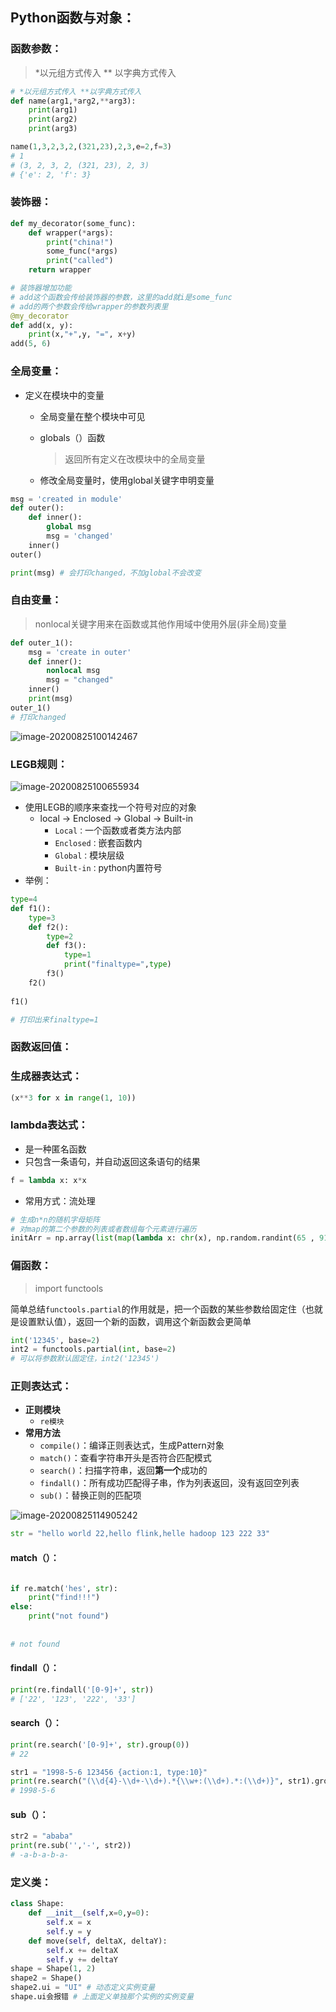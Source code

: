 ## Python函数与对象：

### 函数参数：

>  *以元组方式传入       ** 以字典方式传入

```python
# *以元组方式传入 **以字典方式传入
def name(arg1,*arg2,**arg3):
    print(arg1)
    print(arg2)
    print(arg3)

name(1,3,2,3,2,(321,23),2,3,e=2,f=3)
# 1 	
# (3, 2, 3, 2, (321, 23), 2, 3) 	
# {'e': 2, 'f': 3} 	
```



### 装饰器：

```python
def my_decorator(some_func):
    def wrapper(*args):
        print("china!")
        some_func(*args)
        print("called")
    return wrapper

# 装饰器增加功能
# add这个函数会传给装饰器的参数，这里的add就i是some_func
# add的两个参数会传给wrapper的参数列表里
@my_decorator
def add(x, y):
    print(x,"+",y, "=", x+y)
add(5, 6)

```

### 全局变量：

- 定义在模块中的变量

  - 全局变量在整个模块中可见

  - globals（）函数

    > 返回所有定义在改模块中的全局变量

  - 修改全局变量时，使用global关键字申明变量

```python
msg = 'created in module'
def outer():
    def inner():
        global msg
        msg = 'changed'
    inner()
outer()

print(msg) # 会打印changed，不加global不会改变

```

### 自由变量：

> nonlocal关键字用来在函数或其他作用域中使用外层(非全局)变量

```python
def outer_1():
    msg = 'create in outer'
    def inner():
        nonlocal msg
        msg = "changed"
    inner()
    print(msg)
outer_1()
# 打印changed
```

![image-20200825100142467](C:%5CUsers%5Clenovo%5CAppData%5CRoaming%5CTypora%5Ctypora-user-images%5Cimage-20200825100142467.png)

### LEGB规则：

![image-20200825100655934](C:%5CUsers%5Clenovo%5CAppData%5CRoaming%5CTypora%5Ctypora-user-images%5Cimage-20200825100655934.png)

- 使用LEGB的顺序来查找一个符号对应的对象
  - local -> Enclosed -> Global -> Built-in
    - `Local：`一个函数或者类方法内部
    - `Enclosed：`嵌套函数内
    - `Global：`模块层级
    - `Built-in：`python内置符号
- 举例：

```python
type=4
def f1():
    type=3
    def f2():
        type=2
        def f3():
            type=1
            print("finaltype=",type)
        f3()
    f2()
    
f1()

# 打印出来finaltype=1
```



### 函数返回值：



### 生成器表达式：

```python
(x**3 for x in range(1, 10))
```

### lambda表达式：

- 是一种匿名函数
- 只包含一条语句，并自动返回这条语句的结果

```python
f = lambda x: x*x
```

- 常用方式：流处理

```python
# 生成n*n的随机字母矩阵
# 对map的第二个参数的列表或者数组每个元素进行遍历
initArr = np.array(list(map(lambda x: chr(x), np.random.randint(65 , 91 , size=n * n)))).reshape((n , n))
```

### 偏函数：

> import functools

简单总结`functools.partial`的作用就是，把一个函数的某些参数给固定住（也就是设置默认值），返回一个新的函数，调用这个新函数会更简单

```python
int('12345', base=2)
int2 = functools.partial(int, base=2)
# 可以将参数默认固定住，int2('12345')
```



### 正则表达式：

- **正则模块**
  - `re模块`
- **常用方法**
  - `compile()`：编译正则表达式，生成Pattern对象
  - `match()`：查看字符串开头是否符合匹配模式
  - `search()`：扫描字符串，返回**第一个**成功的
  - `findall()`：所有成功匹配得子串，作为列表返回，没有返回空列表
  - `sub()`：替换正则的匹配项







![image-20200825114905242](C:%5CUsers%5Clenovo%5CAppData%5CRoaming%5CTypora%5Ctypora-user-images%5Cimage-20200825114905242.png)

```python
str = "hello world 22,hello flink,helle hadoop 123 222 33"
```

#### match（）：

```python

if re.match('hes', str):
    print("find!!!")
else:
    print("not found")
    
    
# not found
```

#### findall（）：

```python
print(re.findall('[0-9]+', str))
# ['22', '123', '222', '33']
```

#### search（）：

```python
print(re.search('[0-9]+', str).group(0))
# 22

str1 = "1998-5-6 123456 {action:1, type:10}"
print(re.search("(\\d{4}-\\d+-\\d+).*{\\w+:(\\d+).*:(\\d+)}", str1).group(1))
# 1998-5-6
```

#### sub（）：

```python
str2 = "ababa"
print(re.sub('','-', str2))
# -a-b-a-b-a-
```

### 定义类：

```python
class Shape:
    def __init__(self,x=0,y=0):
        self.x = x
        self.y = y
    def move(self, deltaX, deltaY):
        self.x += deltaX
        self.y += deltaY
shape = Shape(1, 2)
shape2 = Shape()
shape2.ui = "UI" # 动态定义实例变量
shape.ui会报错 # 上面定义单独那个实例的实例变量
```


